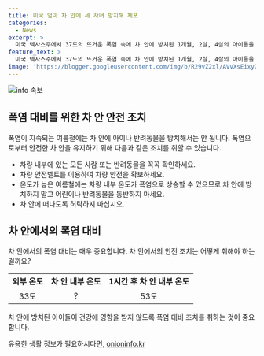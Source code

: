 ```yaml
---
title: 미국 엄마 차 안에 세 자녀 방치해 체포
categories:
  - News
excerpt: >
  미국 텍사스주에서 37도의 뜨거운 폭염 속에 차 안에 방치된 1개월, 2살, 4살의 아이들을 경찰이 발견했습니다. 아이들은 쇼핑을 하러 갔던 엄마에 의해 차 안에 두어졌고, 경찰은 엄마를 아동 유기 등 혐의로 체포했습니다. 차량은 약 50분간 잠겨 있었고, 경찰이 발표한 바에 의하면 외부 온도가 33도일 때 1시간이 지나면 차 안의 온도는 53도로 치솟을 수 있다고 합니다. 다행히 아이들은 큰 이상 없이 구조됐습니다.
feature_text: >
  미국 텍사스주에서 37도의 뜨거운 폭염 속에 차 안에 방치된 1개월, 2살, 4살의 아이들을 경찰이 발견했습니다. 아이들은 쇼핑을 하러 갔던 엄마에 의해 차 안에 두어졌고, 경찰은 엄마를 아동 유기 등 혐의로 체포했습니다. 차량은 약 50분간 잠겨 있었고, 경찰이 발표한 바에 의하면 외부 온도가 33도일 때 1시간이 지나면 차 안의 온도는 53도로 치솟을 수 있다고 합니다. 다행히 아이들은 큰 이상 없이 구조됐습니다.
image: 'https://blogger.googleusercontent.com/img/b/R29vZ2xl/AVvXsEixyZcFfHzMRdzZMjFBmAUKJYCLCGyLL1o632UiGVXcaFdKo_bkvkuCioo0uUKlGfBVcT3P84aROyZIXSBEx3Aw5nCQ3pTgDom1WDC4m8eifvWiAmWEEVb4x6G_l8C0QH225ldMjyaFvpxGEBGNO37VmDTDMHGhJPq73UglMfDca1-0aw/s1600/blogspot.png'
---
```


<p><img src="https://blogger.googleusercontent.com/img/b/R29vZ2xl/AVvXsEixyZcFfHzMRdzZMjFBmAUKJYCLCGyLL1o632UiGVXcaFdKo_bkvkuCioo0uUKlGfBVcT3P84aROyZIXSBEx3Aw5nCQ3pTgDom1WDC4m8eifvWiAmWEEVb4x6G_l8C0QH225ldMjyaFvpxGEBGNO37VmDTDMHGhJPq73UglMfDca1-0aw/s1600/blogspot.png" alt="info 속보" /></p>

<h2 data-ke-size="size26">폭염 대비를 위한 차 안 안전 조치</h2>

<p data-ke-size="size16">폭염이 지속되는 여름철에는 차 안에 아이나 반려동물을 방치해서는 안 됩니다. 폭염으로부터 안전한 차 안을 유지하기 위해 다음과 같은 조치를 취할 수 있습니다.</p>

<ul>
    <li>차량 내부에 있는 모든 사람 또는 반려동물을 꼭꼭 확인하세요.</li>
    <li>차량 안전벨트를 이용하여 차량 안전을 확보하세요.</li>
    <li>온도가 높은 여름철에는 차량 내부 온도가 폭염으로 상승할 수 있으므로 차 안에 방치하지 말고 어린이나 반려동물을 동반하지 마세요.</li>
    <li>차 안에 떠나도록 허락하지 마십시오.</li>
</ul>

<h2 data-ke-size="size26">차 안에서의 폭염 대비</h2>

<p data-ke-size="size16">차 안에서의 폭염 대비는 매우 중요합니다. 차 안에서의 안전 조치는 어떻게 취해야 하는 걸까요?</p>

<table>
    <tr>
        <td style="text-align: center; height: 17px;"><b>외부 온도</b></td>
        <td style="text-align: center; height: 17px;"><b>차 안 내부 온도</b></td>
        <td style="text-align: center; height: 17px;"><b>1시간 후 차 안 내부 온도</b></td>
    </tr>
    <tr>
        <td style="text-align: center; height: 17px;">33도</td>
        <td style="text-align: center; height: 17px;">?</td>
        <td style="text-align: center; height: 17px;">53도</td>
    </tr>
</table>

<p data-ke-size="size16">차 안에 방치된 아이들이 건강에 영향을 받지 않도록 폭염 대비 조치를 취하는 것이 중요합니다.</p>
유용한 생활 정보가 필요하시다면, <a href="https://onioninfo.kr" rel="dofollow">onioninfo.kr</a>



